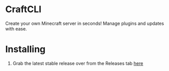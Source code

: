 # CraftCLI
Create your own Minecraft server in seconds! Manage plugins
and updates with ease.

# Installing
1. Grab the latest stable release over from the Releases tab
[here]()
